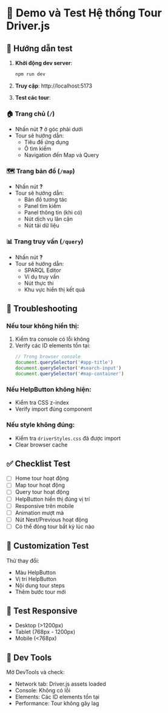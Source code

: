 # 🎯 Demo và Test Hệ thống Tour Driver.js

## 🚀 Hướng dẫn test

1. **Khởi động dev server**:
   ```bash
   npm run dev
   ```

2. **Truy cập**: http://localhost:5173

3. **Test các tour**:

### 🏠 Trang chủ (`/`)
- Nhấn nút **?** ở góc phải dưới
- Tour sẽ hướng dẫn:
  - Tiêu đề ứng dụng
  - Ô tìm kiếm
  - Navigation đến Map và Query

### 🗺️ Trang bản đồ (`/map`)
- Nhấn nút **?** 
- Tour sẽ hướng dẫn:
  - Bản đồ tương tác
  - Panel tìm kiếm
  - Panel thông tin (khi có)
  - Nút dịch vụ lân cận
  - Nút tải dữ liệu

### 📊 Trang truy vấn (`/query`)
- Nhấn nút **?**
- Tour sẽ hướng dẫn:
  - SPARQL Editor
  - Ví dụ truy vấn
  - Nút thực thi
  - Khu vực hiển thị kết quả

## 🐛 Troubleshooting

### Nếu tour không hiển thị:
1. Kiểm tra console có lỗi không
2. Verify các ID elements tồn tại:
   ```javascript
   // Trong browser console
   document.querySelector('#app-title')
   document.querySelector('#search-input')
   document.querySelector('#map-container')
   ```

### Nếu HelpButton không hiện:
- Kiểm tra CSS z-index
- Verify import đúng component

### Nếu style không đúng:
- Kiểm tra `driverStyles.css` đã được import
- Clear browser cache

## ✅ Checklist Test

- [ ] Home tour hoạt động
- [ ] Map tour hoạt động  
- [ ] Query tour hoạt động
- [ ] HelpButton hiển thị đúng vị trí
- [ ] Responsive trên mobile
- [ ] Animation mượt mà
- [ ] Nút Next/Previous hoạt động
- [ ] Có thể đóng tour bất kỳ lúc nào

## 🎨 Customization Test

Thử thay đổi:
- Màu HelpButton
- Vị trí HelpButton
- Nội dung tour steps
- Thêm bước tour mới

## 📱 Test Responsive

- Desktop (>1200px)
- Tablet (768px - 1200px) 
- Mobile (<768px)

## 🔧 Dev Tools

Mở DevTools và check:
- Network tab: Driver.js assets loaded
- Console: Không có lỗi
- Elements: Các ID elements tồn tại
- Performance: Tour không gây lag